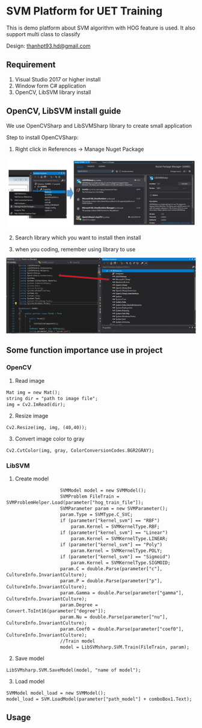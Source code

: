 # SVM Platform for UET Training

This is demo platform about SVM algorithm with HOG feature is used. It also support multi class to classify

Design: thanhpt93.hd@gmail.com

## Requirement
1. Visual Studio 2017 or higher install
2. Window form C# application
3. OpenCV, LibSVM library install

## OpenCV, LibSVM install guide

We use OpenCVSharp and LibSVMSharp library to create small application

Step to install OpenCVSharp:

1. Right click in References -> Manage Nuget Package

![Install Guide](ImgShow//InstallGuide.JPG)

2. Search library which you want to install then install

3. when you coding, remember using library to use

![Install Guide](ImgShow//InstallGuide2.JPG)

## Some function importance use in project

### OpenCV

1. Read image

```
Mat img = new Mat();
string dir = "path to image file";
img = Cv2.ImRead(dir);
```

2. Resize image

```
Cv2.Resize(img, img, (40,40));
```

3. Convert image color to gray
```
Cv2.CvtColor(img, gray, ColorConversionCodes.BGR2GRAY);
```

### LibSVM

1. Create model
```
                    SVMModel model = new SVMModel();
                    SVMProblem FileTrain = SVMProblemHelper.Load(parameter["hog_train_file"]);
                    SVMParameter param = new SVMParameter();
                    param.Type = SVMType.C_SVC;
                    if (parameter["kernel_svm"] == "RBF")
                        param.Kernel = SVMKernelType.RBF;
                    if (parameter["kernel_svm"] == "Linear")
                        param.Kernel = SVMKernelType.LINEAR;
                    if (parameter["kernel_svm"] == "Poly")
                        param.Kernel = SVMKernelType.POLY;
                    if (parameter["kernel_svm"] == "Sigmoid")
                        param.Kernel = SVMKernelType.SIGMOID;
                    param.C = double.Parse(parameter["c"], CultureInfo.InvariantCulture);
                    param.P = double.Parse(parameter["p"], CultureInfo.InvariantCulture);
                    param.Gamma = double.Parse(parameter["gamma"], CultureInfo.InvariantCulture);
                    param.Degree = Convert.ToInt16(parameter["degree"]);
                    param.Nu = double.Parse(parameter["nu"], CultureInfo.InvariantCulture);
                    param.Coef0 = double.Parse(parameter["coef0"], CultureInfo.InvariantCulture);
                    //Train model
                    model = LibSVMsharp.SVM.Train(FileTrain, param);
```

2. Save model
```
LibSVMsharp.SVM.SaveModel(model, "name of model");
```

3. Load model
```
SVMModel model_load = new SVMModel();
model_load = SVM.LoadModel(parameter["path_model"] + comboBox1.Text);
```

## Usage

